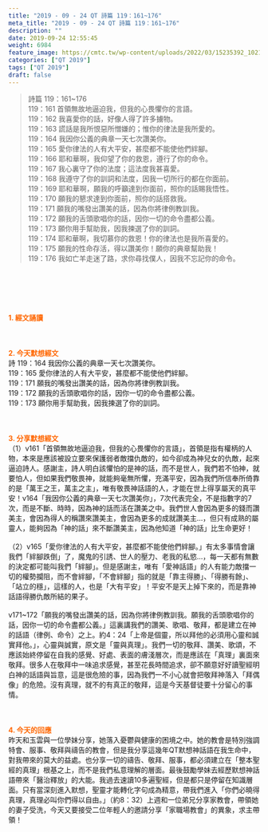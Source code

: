 ```yaml
---
title: "2019 - 09 - 24 QT 詩篇 119：161~176"
meta_title: "2019 - 09 - 24 QT 詩篇 119：161~176"
description: ""
date: 2019-09-24 12:55:45
weight: 6984
feature_image: https://cmtc.tw/wp-content/uploads/2022/03/15235392_10211799862337740_180693556567566654_o-1.webp
categories: ["QT 2019"]
tags: ["QT 2019"]
draft: false
---
```


<blockquote>詩篇 119：161~176<br />
119：161 首領無故地逼迫我，但我的心畏懼你的言語。<br />
119：162 我喜愛你的話，好像人得了許多擄物。<br />
119：163 謊話是我所恨惡所憎嫌的；惟你的律法是我所愛的。<br />
119：164 我因你公義的典章一天七次讚美你。<br />
119：165 愛你律法的人有大平安，甚麼都不能使他們絆腳。<br />
119：166 耶和華啊，我仰望了你的救恩，遵行了你的命令。<br />
119：167 我心裏守了你的法度；這法度我甚喜愛。<br />
119：168 我遵守了你的訓詞和法度，因我一切所行的都在你面前。<br />
119：169 耶和華啊，願我的呼籲達到你面前，照你的話賜我悟性。<br />
119：170 願我的懇求達到你面前，照你的話搭救我。<br />
119：171 願我的嘴發出讚美的話，因為你將律例教訓我。<br />
119：172 願我的舌頭歌唱你的話，因你一切的命令盡都公義。<br />
119：173 願你用手幫助我，因我揀選了你的訓詞。<br />
119：174 耶和華啊，我切慕你的救恩！你的律法也是我所喜愛的。<br />
119：175 願我的性命存活，得以讚美你！願你的典章幫助我！<br />
119：176 我如亡羊走迷了路，求你尋找僕人，因我不忘記你的命令。</blockquote><br />
&nbsp;<br />
<br />
&nbsp;<br />
<br />
<span style="color: #ff6600;"><strong>1. </strong><strong>經文誦讀</strong></span><br />
<br />
<span style="color: #ff6600;"><strong> </strong></span><br />
<br />
<span style="color: #ff6600;"><strong>2. 今天默想</strong><strong>經文<br />
</strong></span>詩 119：164 我因你公義的典章一天七次讚美你。<br />
119：165 愛你律法的人有大平安，甚麼都不能使他們絆腳。<br />
119：171 願我的嘴發出讚美的話，因為你將律例教訓我。<br />
119：172 願我的舌頭歌唱你的話，因你一切的命令盡都公義。<br />
119：173 願你用手幫助我，因我揀選了你的訓詞。<br />
<br />
&nbsp;<br />
<br />
<span style="color: #ff6600;"><strong>3. 分享默想經文<br />
</strong></span>（1）v161「首領無故地逼迫我，但我的心畏懼你的言語」，首領是指有權柄的人物，本來是應該被設立要來保護弱者敵擋仇敵的，如今卻成為神兒女的仇敵，起來逼迫詩人。感謝主，詩人明白該懼怕的是神的話，而不是世人，我們若不怕神，就要怕人，但如果我們敬畏神，就能夠毫無所懼，充滿平安，因為我們所信奉所倚靠的是「萬王之王，萬主之主」，唯有敬畏神話語的人，才能在世上得享屬天的真平安！v164「我因你公義的典章一天七次讚美你」，7次代表完全，不是指數字的7次，而是不斷、時時，因為神的話而活在讚美之中。我們世人會因為更多的錢而讚美主，會因為得人的稱讚來讚美主，會因為更多的成就讚美主…，但只有成熟的屬靈人，能夠因為「神的話」來不斷讚美主，因為他知道「神的話」比生命更好！<br />
<br />
（2）v165「愛你律法的人有大平安，甚麼都不能使他們絆腳。」有太多事情會讓我們「絆腳跌倒」了，魔鬼的引誘、世人的壓力、老我的私慾…，每一天都有無數的決定都可能叫我們「絆腳」。但是感謝主，唯有「愛神話語」的人有能力敵擋一切的權勢攔阻，而不會絆腳，「不會絆腳」指的就是「靠主得勝」、「得勝有餘」、「站立的穩」，這樣的人，也是「大有平安」！平安不是天上掉下來的，而是靠神話語得勝仇敵所結的果子。<br />
<br />
v171~172「願我的嘴發出讚美的話，因為你將律例教訓我。願我的舌頭歌唱你的話，因你一切的命令盡都公義。」這裏講我們的讚美、歌唱、敬拜，都是建立在神的話語（律例、命令）之上。約4：24「上帝是個靈，所以拜他的必須用心靈和誠實拜他。」，心靈與誠實，原文是「靈與真理」。我們一切的敬拜、讚美、歌頌，不應該始終停留在自我的感覺、好處、表面的膚淺層次，而是應該在「真理」裏面來敬拜。很多人在敬拜中一味追求感覺，甚至花長時間追求，卻不願意好好讀聖經明白神的話語與旨意，這是很危險的事，因為我們一不小心就會把敬拜神落入「拜偶像」的危險。沒有真理，就不的有真正的敬拜，這是今天基督徒要十分留心的事情。<br />
<br />
&nbsp;<br />
<br />
<span style="color: #ff6600;"><strong>4. 今天的回應<br />
</strong></span>昨天和玉雲與一位學妹分享，她落入憂鬱與健康的困境之中。她的教會是特別強調特會、服事、敬拜與禱告的教會，但是我分享這幾年QT默想神話語在我生命中，對我帶來的莫大的益處。也分享一切的禱告、敬拜、服事，都必須建立在「整本聖經的真理」根基之上，而不是我們私意理解的層面。最後鼓勵學妹去經歷默想神話語帶來「醫治釋放」的大能。我過去速讀10多遍聖經，但是都只是停留在知識層面。只有當深刻進入默想，聖靈才能轉化字句成為精意，帶我們進入「你們必曉得真理，真理必叫你們得以自由。」（約8：32）上週和一位弟兄分享家教會，帶領她的妻子受洗，今天又要接受二位年輕人的邀請分享「家職場教會」的異象，求主帶領！<br />
<br />
&nbsp;
        